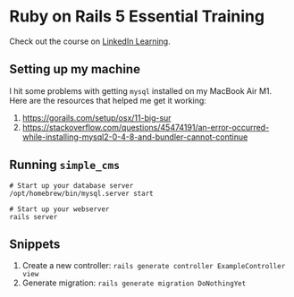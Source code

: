 # Ruby on Rails 5 Essential Training

Check out the course on [LinkedIn Learning](https://www.linkedin.com/learning/ruby-on-rails-5-essential-training).

## Setting up my machine

I hit some problems with getting `mysql` installed on my MacBook Air M1.  Here are the resources that helped me get it working:

1. https://gorails.com/setup/osx/11-big-sur
1. https://stackoverflow.com/questions/45474191/an-error-occurred-while-installing-mysql2-0-4-8-and-bundler-cannot-continue

## Running `simple_cms`

```
# Start up your database server
/opt/homebrew/bin/mysql.server start

# Start up your webserver
rails server
```

## Snippets
1. Create a new controller:  `rails generate controller ExampleController view`
1. Generate migration:  `rails generate migration DoNothingYet`
